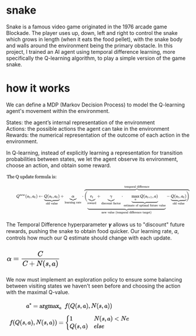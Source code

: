 # snake
Snake is a famous video game originated in the 1976 arcade game Blockade. The player uses up, down, left and right to control the snake which grows in length (when it eats the food pellet), with the snake body and walls around the environment being the primary obstacle. 
In this project, I trained an AI agent using temporal difference learning, more specifically the Q-learning algorithm, to play a simple version of the game snake.

# how it works
We can define a MDP (Markov Decision Process) to model the Q-learning agent's movement within the environment.

States: the agent’s internal representation of the environment <br />
Actions: the possible actions the agent can take in the environment <br />
Rewards: the numerical representation of the outcome of each action in the environment. <br />

In Q-learning, instead of explicitly learning a representation for transition probabilities between states, we let the agent observe its environment, choose an action, and obtain some reward.

<img src="img/Qupdate.png" alt="Q-update formula" width="550">

The Temporal Difference hyperparameter 𝜸 allows us to "discount" future rewards, pushing the snake to obtain food quicker. 
Our learning rate, 𝛼, controls how much our Q estimate should change with each update. 

<img src="img/learningParameter.png" alt="learning rate" width="150">

We now must implement an exploration policy to ensure some balancing between visiting states we haven't seen before and choosing the action with the maximal Q-value. 

<img src="img/explorationPolicy.png" alt="exploration policy" width="350">
